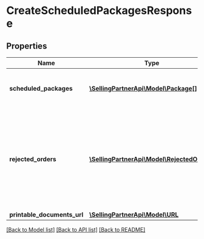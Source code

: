 # CreateScheduledPackagesResponse

## Properties
Name | Type | Description | Notes
------------ | ------------- | ------------- | -------------
**scheduled_packages** | [**\SellingPartnerApi\Model\Package[]**](Package.md) | A list of packages. Refer to the &#x60;Package&#x60; object. | [optional] 
**rejected_orders** | [**\SellingPartnerApi\Model\RejectedOrder[]**](RejectedOrder.md) | A list of orders we couldn&#39;t scheduled on your behalf. Each element contains the reason and details on the error. | [optional] 
**printable_documents_url** | [**\SellingPartnerApi\Model\URL**](URL.md) |  | [optional] 

[[Back to Model list]](../README.md#documentation-for-models) [[Back to API list]](../README.md#documentation-for-api-endpoints) [[Back to README]](../README.md)


